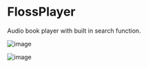 # FlossPlayer
Audio book player with built in search function.

![image](https://user-images.githubusercontent.com/89944583/213966571-2ff10139-54d4-4efd-ac48-0b80e3bd346f.png)

![image](https://user-images.githubusercontent.com/89944583/213966617-03226ac0-99b7-4772-9811-edcdd0a5197f.png)


